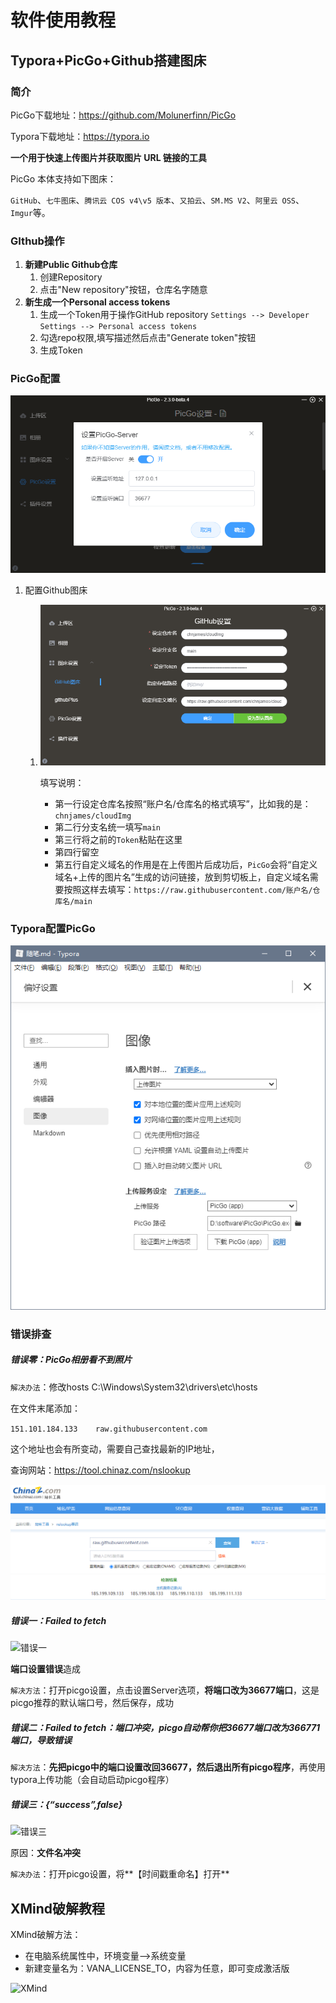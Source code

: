 # 软件使用教程

## Typora+PicGo+Github搭建图床

### 简介

PicGo下载地址：https://github.com/Molunerfinn/PicGo

Typora下载地址：https://typora.io

**一个用于快速上传图片并获取图片 URL 链接的工具**

PicGo 本体支持如下图床：

`GitHub`、`七牛图床`、`腾讯云 COS v4\v5 版本`、`又拍云`、`SM.MS V2`、`阿里云 OSS`、`Imgur`等。

### GIthub操作

1. **新建Public Github仓库**
   1. 创建Repository
   2. 点击"New repository"按钮，仓库名字随意
2. **新生成一个Personal access tokens**
   1. 生成一个Token用于操作GitHub repository
      `Settings --> Developer Settings --> Personal access tokens`
   2. 勾选repo权限,填写描述然后点击"Generate token"按钮
   3. 生成Token

### PicGo配置

![PicGo-Server配置](https://raw.githubusercontent.com/chnjames/cloudImg/main/image-20210224104844303.png)

1. 配置Github图床

   1. ![PicGo配置](https://raw.githubusercontent.com/chnjames/cloudImg/main/20210224103532.png)

      填写说明：

      - 第一行设定仓库名按照“账户名/仓库名的格式填写”，比如我的是：`chnjames/cloudImg`
      - 第二行分支名统一填写`main`
      - 第三行将之前的`Token`粘贴在这里
      - 第四行留空
      - 第五行自定义域名的作用是在上传图片后成功后，`PicGo`会将“自定义域名+上传的图片名”生成的访问链接，放到剪切板上，自定义域名需要按照这样去填写：`https://raw.githubusercontent.com/账户名/仓库名/main`

### Typora配置PicGo

![Typora配置](https://raw.githubusercontent.com/chnjames/cloudImg/main/image-20210224105132603.png)

### 错误排查
##### 错误零：PicGo相册看不到照片

`解决办法`：修改hosts     C:\Windows\System32\drivers\etc\hosts

在文件末尾添加：

`151.101.184.133    raw.githubusercontent.com`

这个地址也会有所变动，需要自己查找最新的IP地址，

查询网站：https://tool.chinaz.com/nslookup

![站长工具](https://raw.githubusercontent.com/chnjames/cloudImg/main/20210224111200.png)

##### 错误一：Failed to fetch

![错误一](https://imgconvert.csdnimg.cn/aHR0cHM6Ly9naXRlZS5jb20vbGVvbkc3L2Jsb2dJbWFnZS9yYXcvbWFzdGVyL2ltZy8yMDIwMDMxODE0NDc0NC5wbmc?x-oss-process=image/format,png)

**端口设置错误**造成

`解决方法`：打开picgo设置，点击设置Server选项，**将端口改为36677端口**，这是picgo推荐的默认端口号，然后保存，成功

##### 错误二：Failed to fetch：端口冲突，**picgo自动帮你把36677端口改为366771端口**，导致错误

`解决方法`：**先把picgo中的端口设置改回36677，然后退出所有picgo程序**，再使用typora上传功能（会自动启动picgo程序）

##### 错误三：{“success”,false}

![错误三](https://imgconvert.csdnimg.cn/aHR0cHM6Ly9naXRlZS5jb20vbGVvbkc3L2Jsb2dJbWFnZS9yYXcvbWFzdGVyL2ltZy8yMDIwMDMxODE0MjYyMy5wbmc?x-oss-process=image/format,png)

原因：**文件名冲突**

`解决办法`：打开picgo设置，将**【时间戳重命名】打开**



## XMind破解教程

XMind破解方法：

- 在电脑系统属性中，环境变量-->系统变量
- 新建变量名为：VANA_LICENSE_TO，内容为任意，即可变成激活版

![XMind](https://user-images.githubusercontent.com/44110547/134835262-f256e19c-1334-412e-8236-e31bb3a68b89.png)

